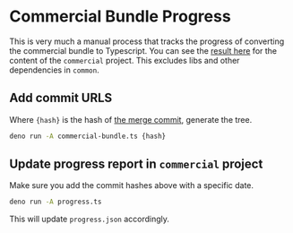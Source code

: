 # Commercial Bundle Progress

This is very much a manual process that tracks the progress of converting the
commercial bundle to Typescript. You can see the [result here][result here] for
the content of the `commercial` project. This excludes libs and other
dependencies in `common`.

[result here]: https://flatgithub.com/mxdvl/commercial-bundle-progress?filename=progress.json&sha=7415c7bac675bf3b696c677c6af486761363d24c

## Add commit URLS

Where `{hash}` is the hash of [the merge commit][frontend], generate the tree.

[frontend]: https://github.com/guardian/frontend/commits

```bash
deno run -A commercial-bundle.ts {hash}
```

## Update progress report in `commercial` project

Make sure you add the commit hashes above with a specific date.

```bash
deno run -A progress.ts
```

This will update `progress.json` accordingly.
